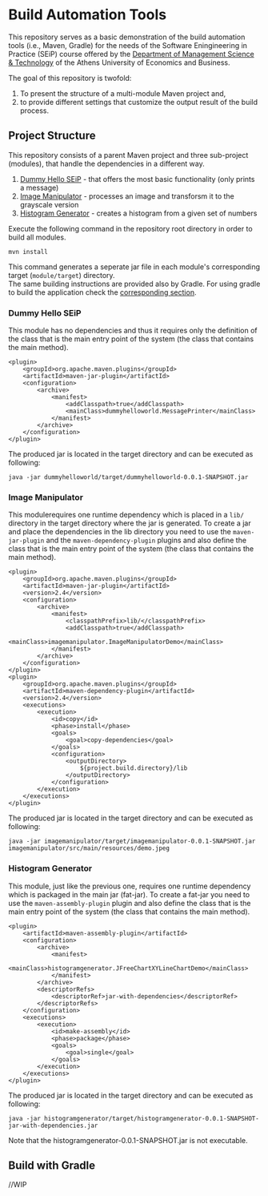 # Build Automation Tools
This repository serves as a basic demonstration of the build automation tools (i.e., Maven, Gradle) for the needs of the Software Eningineering in Practice (SEiP) course offered by the [Department of Management Science & Technology](https://www.dept.aueb.gr/en/dmst) of the Athens University of Economics and Business. 

The goal of this repository is twofold:
1) To present the structure of a multi-module Maven project and,
2) to provide different settings that customize the output result of the build process. 

## Project Structure
This repository consists of a parent Maven project and three sub-project (modules), that handle the dependencies in a different way.
1) [Dummy Hello SEiP](dummyhelloworld) - that offers the most basic functionality (only prints a message)
2) [Image Manipulator](histogramgenerator) - processes an image and transforsm it to the grayscale version
3) [Histogram Generator](imagemanipulator) - creates a histogram from a given set of numbers

Execute the following command in the repository root directory in order to build all modules. 
```
mvn install
```
This command generates a seperate jar file in each module's corresponding target (```module/target```) directory.  
The same building instructions are provided also by Gradle. For using gradle to build the application check the [corresponding section](#build-with-gradle). 

### Dummy Hello SEiP
This module has no dependencies and thus it requires only the definition of the class that is the main entry point of the system (the class that contains the main method). 
```
<plugin>
	<groupId>org.apache.maven.plugins</groupId>
	<artifactId>maven-jar-plugin</artifactId>
	<configuration>
		<archive>
			<manifest>
				<addClasspath>true</addClasspath>
				<mainClass>dummyhelloworld.MessagePrinter</mainClass>
			</manifest>
		</archive>
	</configuration>
</plugin>
```

The produced jar is located in the target directory and can be executed as following:
```
java -jar dummyhelloworld/target/dummyhelloworld-0.0.1-SNAPSHOT.jar
```

### Image Manipulator
This modulerequires one runtime dependency which is placed in a ```lib/``` directory in the target directory where the jar is generated. To create a jar and place the dependencies in the lib directory you need to use the ```maven-jar-plugin``` and the ```maven-dependency-plugin``` plugins and also define the class that is the main entry point of the system (the class that contains the main method). 
```
<plugin>
	<groupId>org.apache.maven.plugins</groupId>
	<artifactId>maven-jar-plugin</artifactId>
	<version>2.4</version>
	<configuration>
		<archive>
			<manifest>
				<classpathPrefix>lib/</classpathPrefix>
				<addClasspath>true</addClasspath>
				<mainClass>imagemanipulator.ImageManipulatorDemo</mainClass>
			</manifest>
		</archive>
	</configuration>
</plugin>
<plugin>
	<groupId>org.apache.maven.plugins</groupId>
	<artifactId>maven-dependency-plugin</artifactId>
	<version>2.4</version>
	<executions>
		<execution>
			<id>copy</id>
			<phase>install</phase>
			<goals>
				<goal>copy-dependencies</goal>
			</goals>
			<configuration>
				<outputDirectory>
					${project.build.directory}/lib
				</outputDirectory>
			</configuration>
		</execution>
	</executions>
</plugin>
```
The produced jar is located in the target directory and can be executed as following:
```
java -jar imagemanipulator/target/imagemanipulator-0.0.1-SNAPSHOT.jar imagemanipulator/src/main/resources/demo.jpeg
```

### Histogram Generator
This module, just like the previous one, requires one runtime dependency which is packaged in the main jar (fat-jar). To create a fat-jar you need to use the ```maven-assembly-plugin``` plugin and also define the class that is the main entry point of the system (the class that contains the main method). 
```
<plugin>
	<artifactId>maven-assembly-plugin</artifactId>
	<configuration>
		<archive>
			<manifest>
			  <mainClass>histogramgenerator.JFreeChartXYLineChartDemo</mainClass> 
			</manifest>
		</archive>
		<descriptorRefs>
			<descriptorRef>jar-with-dependencies</descriptorRef>
		</descriptorRefs>
	</configuration>
	<executions>
		<execution>
			<id>make-assembly</id>
			<phase>package</phase>
			<goals>
				<goal>single</goal>
			</goals>
		</execution>
	</executions>
</plugin>
```

The produced jar is located in the target directory and can be executed as following:
```
java -jar histogramgenerator/target/histogramgenerator-0.0.1-SNAPSHOT-jar-with-dependencies.jar
```
Note that the histogramgenerator-0.0.1-SNAPSHOT.jar is not executable. 

## Build with Gradle
//WIP
